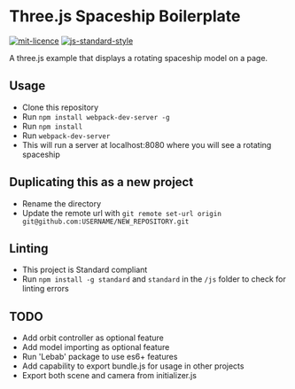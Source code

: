 # Three.js Spaceship Boilerplate

[![mit-licence](http://img.shields.io/:license-mit-blue.svg)](http://opensource.org/licenses/MIT) [![js-standard-style](https://img.shields.io/badge/code%20style-standard-brightgreen.svg?style=flat)](https://github.com/feross/standard)

A three.js example that displays a rotating spaceship model on a page.

## Usage

 - Clone this repository
 - Run `npm install webpack-dev-server -g`
 - Run `npm install`
 - Run `webpack-dev-server`
 - This will run a server at localhost:8080 where you will see a rotating spaceship

## Duplicating this as a new project

- Rename the directory
- Update the remote url with `git remote set-url origin git@github.com:USERNAME/NEW_REPOSITORY.git`

## Linting

- This project is Standard compliant
- Run `npm install -g standard` and `standard` in the `/js` folder to check for linting errors

## TODO

- Add orbit controller as optional feature
- Add model importing as optional feature
- Run 'Lebab' package to use es6+ features
- Add capability to export bundle.js for usage in other projects
- Export both scene and camera from initializer.js

